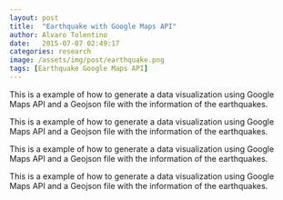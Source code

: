 ```yaml
---
layout: post
title:  "Earthquake with Google Maps API"
author: Alvaro Tolentino
date:   2015-07-07 02:49:17
categories: research
image: /assets/img/post/earthquake.png
tags: [Earthquake Google Maps API]
---
```

This is a example of how to generate a data visualization using Google Maps API and a Geojson file with the information of the earthquakes.

This is a example of how to generate a data visualization using Google Maps API and a Geojson file with the information of the earthquakes.

This is a example of how to generate a data visualization using Google Maps API and a Geojson file with the information of the earthquakes.

This is a example of how to generate a data visualization using Google Maps API and a Geojson file with the information of the earthquakes.


<script src="https://maps.googleapis.com/maps/api/js"></script>
<script>
var map;

google.maps.event.addDomListener(window, 'load', function() {
  map = new google.maps.Map(document.getElementById('map-canvas'), {
    center: { lat: 20, lng: -160 },
    zoom: 3
  });

  // Get the earthquake data (JSONP format)
  // This feed is a copy from the USGS feed, you can find the originals here:
  //   http://earthquake.usgs.gov/earthquakes/feed/v1.0/geojson.php
  var script = document.createElement('script');
  script.setAttribute('src',
      'https://storage.googleapis.com/maps-devrel/quakes.geo.json');
  document.getElementsByTagName('head')[0].appendChild(script);

  // Add a basic style.
  map.data.setStyle(function(feature) {
    var mag = Math.exp(parseFloat(feature.getProperty('mag'))) * 0.1;
    return /** @type {google.maps.Data.StyleOptions} */({
      icon: {
        path: google.maps.SymbolPath.CIRCLE,
        scale: mag,
        fillColor: '#f00',
        fillOpacity: 0.35,
        strokeWeight: 0
      }
    });
  });
});

// Defines the callback function referenced in the jsonp file.
function eqfeed_callback(data) {
  map.data.addGeoJson(data);
}
</script>
<div id="map-canvas" style="width:500px;height:380px;"></div>
